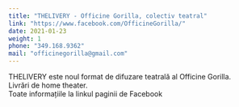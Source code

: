```yaml
---
title: "THELIVERY - Officine Gorilla, colectiv teatral"
link: "https://www.facebook.com/OfficineGorilla/"
date: 2021-01-23
weight: 1
phone: "349.168.9362" 
mail: "officinegorilla@gmail.com"
---
```


THELIVERY este noul format de difuzare teatrală al Officine Gorilla.  
Livrări de home theater.  
Toate informațiile la linkul paginii de Facebook
